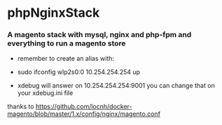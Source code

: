 # phpNginxStack

### A magento stack with mysql, nginx and php-fpm and everything to run a magento store ###

- remember to create an alias with:

- sudo ifconfig wlp2s0:0 10.254.254.254 up

- xdebug will answer on 10.254.254.254:9001 you can change that on your xdebug.ini file

thanks to https://github.com/locnh/docker-magento/blob/master/1.x/config/nginx/magento.conf
